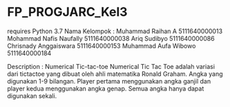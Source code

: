 # FP_PROGJARC_Kel3

requires Python 3.7
Nama Kelompok : 
Muhammad Raihan A       5111640000013
Mohammad Nafis Naufally 5111640000038
Ariq Sudibyo            5111640000086
Chrisnady Anggaiswara   5111640000153
Muhammad Aufa Wibowo    5111640000184

Description :
Numerical Tic-tac-toe
Numerical Tic Tac Toe adalah variasi dari tictactoe yang dibuat oleh ahli matematika Ronald Graham. Angka yang digunakan 1-9 bilangan. Player pertama menggunakan angka ganjil dan player kedua menggunakan angka genap. Semua angka hanya dapat digunakan sekali.